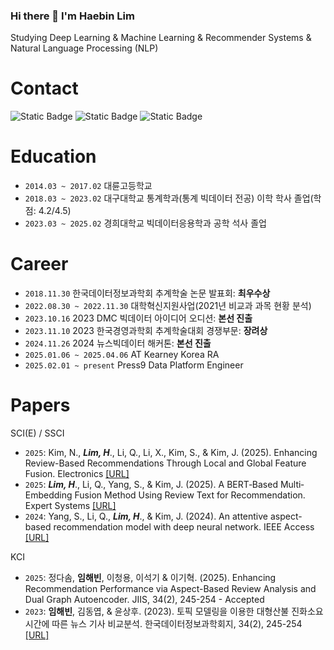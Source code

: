 ### Hi there 👋 I'm Haebin Lim

Studying Deep Learning & Machine Learning & Recommender Systems & Natural Language Processing (NLP)

# Contact
<div>
  <img alt="Static Badge" src="https://img.shields.io/badge/Gmail-%23EA4335?style=for-the-badge&logo=gmail&logoColor=white">
  <img alt="Static Badge" src="https://img.shields.io/badge/Instagram-%23E4405F?style=for-the-badge&logo=instagram&logoColor=white">
  <img alt="Static Badge" src="https://img.shields.io/badge/Tistory-%23FF9E0F?style=for-the-badge&logo=tistory&logoColor=white">

  

</div>


# Education
* ```2014.03 ~ 2017.02``` 대륜고등학교
* ```2018.03 ~ 2023.02``` 대구대학교 통계학과(통계 빅데이터 전공) 이학 학사 졸업(학점: 4.2/4.5)
* ```2023.03 ~ 2025.02``` 경희대학교 빅데이터응용학과 공학 석사 졸업

# Career
* ```2018.11.30``` 한국데이터정보과학회 추계학술 논문 발표회: **최우수상**
* ```2022.08.30 ~ 2022.11.30``` 대학혁신지원사업(2021년 비교과 과목 현황 분석)
* ```2023.10.16``` 2023 DMC 빅데이터 아이디어 오디션: **본선 진출**
* ```2023.11.10``` 2023 한국경영과학회 추계학술대회 경쟁부문: **장려상**
* ```2024.11.26``` 2024 뉴스빅데이터 해커톤: **본선 진출**
* ```2025.01.06 ~ 2025.04.06``` AT Kearney Korea RA
* ```2025.02.01 ~ present``` Press9 Data Platform Engineer 
# Papers
SCI(E) / SSCI
* ```2025```: Kim, N., ***Lim, H***., Li, Q., Li, X., Kim, S., & Kim, J. (2025). Enhancing Review-Based Recommendations Through Local and Global Feature Fusion. Electronics [[URL]](https://www.mdpi.com/2079-9292/14/13/2540)
* ```2025```: ***Lim, H***., Li, Q., Yang, S., & Kim, J. (2025). A BERT‐Based Multi‐Embedding Fusion Method Using Review Text for Recommendation. Expert Systems [[URL]](https://onlinelibrary.wiley.com/doi/full/10.1111/exsy.70041)
* ```2024```: Yang, S., Li, Q., ***Lim, H***., & Kim, J. (2024). An attentive aspect-based recommendation model with deep neural network. IEEE Access [[URL]](https://ieeexplore.ieee.org/abstract/document/10379624)

KCI
* ```2025```: 정다솜, **임해빈**, 이청용, 이석기 & 이기혁. (2025).  Enhancing Recommendation Performance via Aspect-Based Review Analysis and Dual Graph Autoencoder. JIIS, 34(2), 245-254 - Accepted
* ```2023```: **임해빈**, 김동엽, & 윤상후. (2023). 토픽 모델링을 이용한 대형산불 진화소요시간에 따른 뉴스 기사 비교분석. 한국데이터정보과학회지, 34(2), 245-254 [[URL]](https://www.dbpia.co.kr/Journal/articleDetail?nodeId=NODE11231996)





